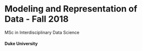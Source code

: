 # Modeling and Representation of Data - Fall 2018
MSc in Interdisciplinary Data Science
#### Duke University
